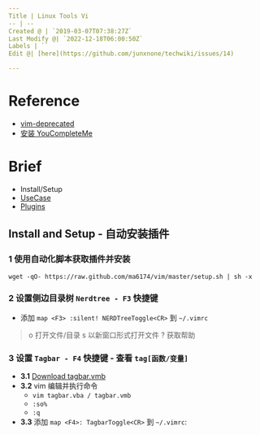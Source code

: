 ```yaml
---
Title | Linux Tools Vi
-- | --
Created @ | `2019-03-07T07:38:27Z`
Last Modify @| `2022-12-18T06:00:50Z`
Labels | ``
Edit @| [here](https://github.com/junxnone/techwiki/issues/14)

---
```

# Reference
- [vim-deprecated](https://github.com/ma6174/vim-deprecated)
- [安装 YouCompleteMe](https://www.cnblogs.com/feiyuhuo/p/10274236.html)

# Brief
- Install/Setup 
- [UseCase](./Vi_Usecase)
- [Plugins](./Vi_plugins)

## Install and Setup - 自动安装插件

### 1 使用自动化脚本获取插件并安装
  
```
wget -qO- https://raw.github.com/ma6174/vim/master/setup.sh | sh -x
```

### 2 设置侧边目录树 `Nerdtree - F3` 快捷键

-  添加 `map <F3> :silent! NERDTreeToggle<CR>` 到 `~/.vimrc`

>o  打开文件/目录
s  以新窗口形式打开文件
?  获取帮助

### 3 设置 `Tagbar - F4`  快捷键 - 查看 `tag[函数/变量]`   
 
- **3.1** [Download tagbar.vmb](http://www.vim.org/scripts/script.php?script_id=3465)
- **3.2** vim 编辑并执行命令
  - `vim tagbar.vba / tagbar.vmb` 
  - `:so%` 
  - `:q`
- **3.3** 添加 `map <F4>: TagbarToggle<CR>` 到 `~/.vimrc`:


